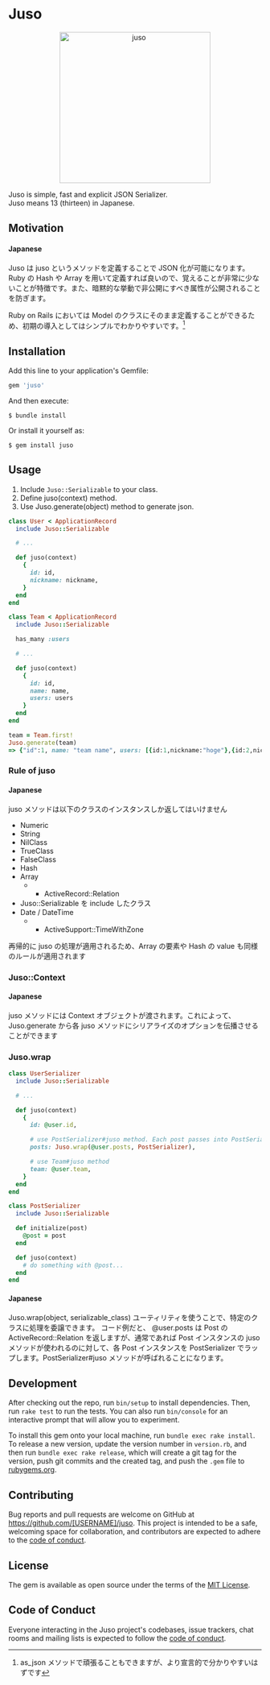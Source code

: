 # Juso

<div align="center">
  <img width="300" src="misc/juso.png" alt="juso"/>
</div>

Juso is simple, fast and explicit JSON Serializer.  
Juso means 13 (thirteen) in Japanese.

## Motivation

#### Japanese

Juso は juso というメソッドを定義することで JSON 化が可能になります。Ruby の Hash や Array を用いて定義すれば良いので、覚えることが非常に少ないことが特徴です。また、暗黙的な挙動で非公開にすべき属性が公開されることを防ぎます。

Ruby on Rails においては Model のクラスにそのまま定義することができるため、初期の導入としてはシンプルでわかりやすいです。[^1]

[^1]: as_json メソッドで頑張ることもできますが、より宣言的で分かりやすいはずです

## Installation

Add this line to your application's Gemfile:

```ruby
gem 'juso'
```

And then execute:

    $ bundle install

Or install it yourself as:

    $ gem install juso

## Usage

1. Include `Juso::Serializable` to your class.
2. Define juso(context) method.
3. Use Juso.generate(object) method to generate json.

```ruby
class User < ApplicationRecord
  include Juso::Serializable

  # ...

  def juso(context)
    {
      id: id,
      nickname: nickname,
    }
  end
end

class Team < ApplicationRecord
  include Juso::Serializable

  has_many :users

  # ...

  def juso(context)
    {
      id: id,
      name: name,
      users: users
    }
  end
end
```

```ruby
team = Team.first!
Juso.generate(team)
=> {"id":1, name: "team name", users: [{id:1,nickname:"hoge"},{id:2,nickname:"piyo"}]}
```

### Rule of juso

#### Japanese

juso メソッドは以下のクラスのインスタンスしか返してはいけません

- Numeric
- String
- NilClass
- TrueClass
- FalseClass
- Hash
- Array
  - - ActiveRecord::Relation
- Juso::Serializable を include したクラス
- Date / DateTime
  - - ActiveSupport::TimeWithZone

再帰的に juso の処理が適用されるため、Array の要素や Hash の value も同様のルールが適用されます

### Juso::Context

#### Japanese

juso メソッドには Context オブジェクトが渡されます。これによって、Juso.generate から各 juso メソッドにシリアライズのオプションを伝播させることができます

### Juso.wrap

```ruby
class UserSerializer
  include Juso::Serializable

  # ...

  def juso(context)
    {
      id: @user.id,

      # use PostSerializer#juso method. Each post passes into PostSerializer object.
      posts: Juso.wrap(@user.posts, PostSerializer),

      # use Team#juso method
      team: @user.team,
    }
  end
end

class PostSerializer
  include Juso::Serializable

  def initialize(post)
    @post = post
  end

  def juso(context)
    # do something with @post...
  end
end
```

#### Japanese

Juso.wrap(object, serializable_class) ユーティリティを使うことで、特定のクラスに処理を委譲できます。
コード例だと、 @user.posts は Post の ActiveRecord::Relation を返しますが、通常であれば Post インスタンスの juso メソッドが使われるのに対して、各 Post インスタンスを PostSerializer でラップします。PostSerializer#juso メソッドが呼ばれることになります。

## Development

After checking out the repo, run `bin/setup` to install dependencies. Then, run `rake test` to run the tests. You can also run `bin/console` for an interactive prompt that will allow you to experiment.

To install this gem onto your local machine, run `bundle exec rake install`. To release a new version, update the version number in `version.rb`, and then run `bundle exec rake release`, which will create a git tag for the version, push git commits and the created tag, and push the `.gem` file to [rubygems.org](https://rubygems.org).

## Contributing

Bug reports and pull requests are welcome on GitHub at https://github.com/[USERNAME]/juso. This project is intended to be a safe, welcoming space for collaboration, and contributors are expected to adhere to the [code of conduct](https://github.com/[USERNAME]/juso/blob/main/CODE_OF_CONDUCT.md).

## License

The gem is available as open source under the terms of the [MIT License](https://opensource.org/licenses/MIT).

## Code of Conduct

Everyone interacting in the Juso project's codebases, issue trackers, chat rooms and mailing lists is expected to follow the [code of conduct](https://github.com/[USERNAME]/juso/blob/main/CODE_OF_CONDUCT.md).
